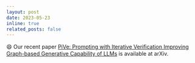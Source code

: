 ```yaml
---
layout: post
date: 2023-05-23
inline: true
related_posts: false
---
```


:smile: Our recent paper <a href="https://aclanthology.org/2022.emnlp-main.321/">PiVe: Prompting with Iterative Veriﬁcation Improving Graph-based Generative Capability of LLMs</a> is available at arXiv.
